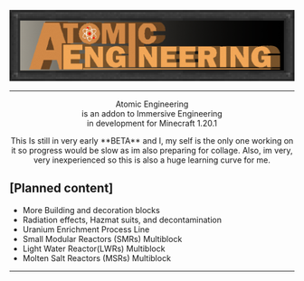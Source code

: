 ![](https://github.com/Nocturnal414/AE-AtomicEngineering/blob/master/src/main/resources/AE.png)

<hr>
<p align="center">
Atomic Engineering<br/> 
is an addon to Immersive Engineering<br/>
in development for Minecraft 1.20.1<br/>

<p align="center">
This Is still in very early **BETA** and I, my self is the 
only one working on it so progress would be slow as im also preparing for collage. 
Also, im very, very inexperienced so this is also a huge learning curve for me.

  ## [Planned content]
 - More Building and decoration blocks
 - Radiation effects, Hazmat suits, and decontamination
 - Uranium Enrichment Process Line
 - Small Modular Reactors (SMRs) Multiblock
 - Light Water Reactor(LWRs) Multiblock
 - Molten Salt Reactors (MSRs) Multiblock

</p>
<hr>
